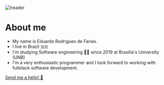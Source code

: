 ![header](https://c.tenor.com/mGgWY8RkgYMAAAAC/hello-world.gif)

# About me
- My name is Eduardo Rodrigues de Farias.
- I live in Brazil 🇧🇷
- I'm studying Software engineering 👨‍💻 since 2019 at Brasilia's University (UNB)
- I'm a very enthusiastic programmer and I look forward to working with fullstack software development.

[Send me a hello! 📧](mailto:eduardo.rfarias@outlook.com)
